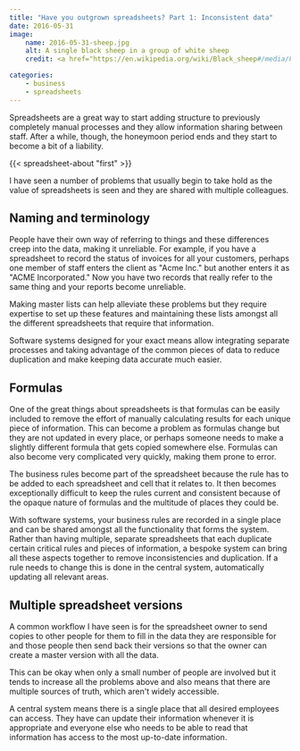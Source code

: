 ```yaml
---
title: "Have you outgrown spreadsheets? Part 1: Inconsistent data"
date: 2016-05-31
image:
    name: 2016-05-31-sheep.jpg
    alt: A single black sheep in a group of white sheep
    credit: <a href="https://en.wikipedia.org/wiki/Black_sheep#/media/File:Black_sheep-1.jpg">A black sheep stands out from the flock</a>&nbsp;<a href="http://creativecommons.org/licenses/by/2.0">(license)</a>

categories:
    - business
    - spreadsheets
---
```


Spreadsheets are a great way to start adding structure to previously completely manual processes and they allow information sharing between staff. After a while, though, the honeymoon period ends and they start to become a bit of a liability.

<!--more-->

{{< spreadsheet-about "first" >}}

I have seen a number of problems that usually begin to take hold as the value of spreadsheets is seen and they are shared with multiple colleagues.

## Naming and terminology
People have their own way of referring to things and these differences creep into the data, making it unreliable. For example, if you have a spreadsheet to record the status of invoices for all your customers, perhaps one member of staff enters the client as "Acme Inc." but another enters it as "ACME Incorporated." Now you have two records that really refer to the same thing and your reports become unreliable.

Making master lists can help alleviate these problems but they require expertise to set up these features and maintaining these lists amongst all the different spreadsheets that require that information.

Software systems designed for your exact means allow integrating separate processes and taking advantage of the common pieces of data to reduce duplication and make keeping data accurate much easier.

## Formulas
One of the great things about spreadsheets is that formulas can be easily included to remove the effort of manually calculating results for each unique piece of information. This can become a problem as formulas change but they are not updated in every place, or perhaps someone needs to make a slightly different formula that gets copied somewhere else. Formulas can also become very complicated very quickly, making them prone to error.

The business rules become part of the spreadsheet because the rule has to be added to each spreadsheet and cell that it relates to. It then becomes exceptionally difficult to keep the rules current and consistent because of the opaque nature of formulas and the multitude of places they could be.

With software systems, your business rules are recorded in a single place and can be shared amongst all the functionality that forms the system. Rather than having multiple, separate spreadsheets that each duplicate certain critical rules and pieces of information, a bespoke system can bring all these aspects together to remove inconsistencies and duplication. If a rule needs to change this is done in the central system, automatically updating all relevant areas.

## Multiple spreadsheet versions
A common workflow I have seen is for the spreadsheet owner to send copies to other people for them to fill in the data they are responsible for and those people then send back their versions so that the owner can create a master version with all the data.

This can be okay when only a small number of people are involved but it tends to increase all the problems above and also means that there are multiple sources of truth, which aren't widely accessible.

A central system means there is a single place that all desired employees can access. They have can update their information whenever it is appropriate and everyone else who needs to be able to read that information has access to the most up-to-date information.
